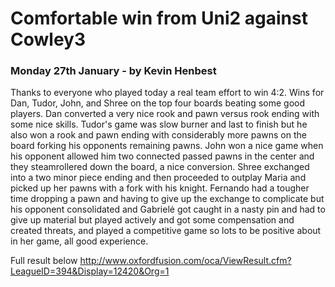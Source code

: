 # Comfortable win from Uni2 against Cowley3

### Monday 27th January - by Kevin Henbest

Thanks to everyone who played today a real team effort to win 4:2. Wins for Dan, Tudor, John, and Shree on the top four boards beating some good players. Dan converted a very nice rook and pawn versus rook ending with some nice skills. Tudor's game was slow burner and last to finish but he also won a rook and pawn ending with considerably more pawns on the board forking his opponents remaining pawns. John won a nice game when his opponent allowed him two connected passed pawns in the center and they steamrollered down the board, a nice conversion. Shree exchanged into a two minor piece ending and then proceeded to outplay Maria and picked up her pawns with a fork with his knight. Fernando had a tougher time dropping a pawn and having to give up the exchange to complicate but his opponent consolidated and Gabrielė got caught in a nasty pin and had to give up material  but played actively and got some compensation and created threats, and played a competitive game so lots to be positive about in her game, all good experience.

Full result below 
http://www.oxfordfusion.com/oca/ViewResult.cfm?LeagueID=394&Display=12420&Org=1